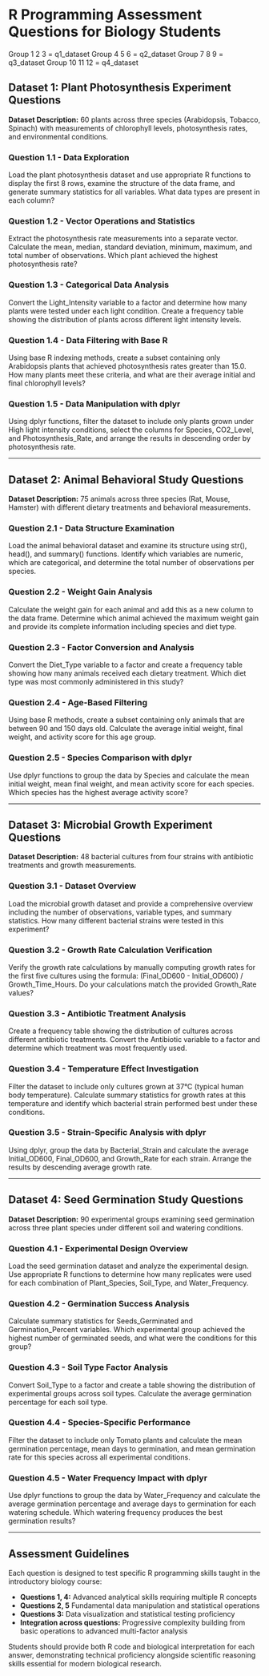 # R Programming Assessment Questions for Biology Students
Group 1 2 3 = q1_dataset
Group 4 5 6 = q2_dataset
Group 7 8 9 = q3_dataset
Group 10 11 12 = q4_dataset

## Dataset 1: Plant Photosynthesis Experiment Questions

**Dataset Description:** 60 plants across three species (Arabidopsis, Tobacco, Spinach) with measurements of chlorophyll levels, photosynthesis rates, and environmental conditions.

### Question 1.1 - Data Exploration
Load the plant photosynthesis dataset and use appropriate R functions to display the first 8 rows, examine the structure of the data frame, and generate summary statistics for all variables. What data types are present in each column?

### Question 1.2 - Vector Operations and Statistics
Extract the photosynthesis rate measurements into a separate vector. Calculate the mean, median, standard deviation, minimum, maximum, and total number of observations. Which plant achieved the highest photosynthesis rate?

### Question 1.3 - Categorical Data Analysis
Convert the Light_Intensity variable to a factor and determine how many plants were tested under each light condition. Create a frequency table showing the distribution of plants across different light intensity levels.

### Question 1.4 - Data Filtering with Base R
Using base R indexing methods, create a subset containing only Arabidopsis plants that achieved photosynthesis rates greater than 15.0. How many plants meet these criteria, and what are their average initial and final chlorophyll levels?

### Question 1.5 - Data Manipulation with dplyr
Using dplyr functions, filter the dataset to include only plants grown under High light intensity conditions, select the columns for Species, CO2_Level, and Photosynthesis_Rate, and arrange the results in descending order by photosynthesis rate.

---

## Dataset 2: Animal Behavioral Study Questions

**Dataset Description:** 75 animals across three species (Rat, Mouse, Hamster) with different dietary treatments and behavioral measurements.

### Question 2.1 - Data Structure Examination
Load the animal behavioral dataset and examine its structure using str(), head(), and summary() functions. Identify which variables are numeric, which are categorical, and determine the total number of observations per species.

### Question 2.2 - Weight Gain Analysis
Calculate the weight gain for each animal and add this as a new column to the data frame. Determine which animal achieved the maximum weight gain and provide its complete information including species and diet type.

### Question 2.3 - Factor Conversion and Analysis
Convert the Diet_Type variable to a factor and create a frequency table showing how many animals received each dietary treatment. Which diet type was most commonly administered in this study?

### Question 2.4 - Age-Based Filtering
Using base R methods, create a subset containing only animals that are between 90 and 150 days old. Calculate the average initial weight, final weight, and activity score for this age group.

### Question 2.5 - Species Comparison with dplyr
Use dplyr functions to group the data by Species and calculate the mean initial weight, mean final weight, and mean activity score for each species. Which species has the highest average activity score?

---

## Dataset 3: Microbial Growth Experiment Questions

**Dataset Description:** 48 bacterial cultures from four strains with antibiotic treatments and growth measurements.

### Question 3.1 - Dataset Overview
Load the microbial growth dataset and provide a comprehensive overview including the number of observations, variable types, and summary statistics. How many different bacterial strains were tested in this experiment?

### Question 3.2 - Growth Rate Calculation Verification
Verify the growth rate calculations by manually computing growth rates for the first five cultures using the formula: (Final_OD600 - Initial_OD600) / Growth_Time_Hours. Do your calculations match the provided Growth_Rate values?

### Question 3.3 - Antibiotic Treatment Analysis
Create a frequency table showing the distribution of cultures across different antibiotic treatments. Convert the Antibiotic variable to a factor and determine which treatment was most frequently used.

### Question 3.4 - Temperature Effect Investigation
Filter the dataset to include only cultures grown at 37°C (typical human body temperature). Calculate summary statistics for growth rates at this temperature and identify which bacterial strain performed best under these conditions.

### Question 3.5 - Strain-Specific Analysis with dplyr
Using dplyr, group the data by Bacterial_Strain and calculate the average Initial_OD600, Final_OD600, and Growth_Rate for each strain. Arrange the results by descending average growth rate.

---

## Dataset 4: Seed Germination Study Questions

**Dataset Description:** 90 experimental groups examining seed germination across three plant species under different soil and watering conditions.

### Question 4.1 - Experimental Design Overview
Load the seed germination dataset and analyze the experimental design. Use appropriate R functions to determine how many replicates were used for each combination of Plant_Species, Soil_Type, and Water_Frequency.

### Question 4.2 - Germination Success Analysis
Calculate summary statistics for Seeds_Germinated and Germination_Percent variables. Which experimental group achieved the highest number of germinated seeds, and what were the conditions for this group?

### Question 4.3 - Soil Type Factor Analysis
Convert Soil_Type to a factor and create a table showing the distribution of experimental groups across soil types. Calculate the average germination percentage for each soil type.

### Question 4.4 - Species-Specific Performance
Filter the dataset to include only Tomato plants and calculate the mean germination percentage, mean days to germination, and mean germination rate for this species across all experimental conditions.

### Question 4.5 - Water Frequency Impact with dplyr
Use dplyr functions to group the data by Water_Frequency and calculate the average germination percentage and average days to germination for each watering schedule. Which watering frequency produces the best germination results?

---

## Assessment Guidelines

Each question is designed to test specific R programming skills taught in the introductory biology course:

- **Questions 1, 4:** Advanced analytical skills requiring multiple R concepts
- **Questions 2, 5** Fundamental data manipulation and statistical operations  
- **Questions 3:** Data visualization and statistical testing proficiency
- **Integration across questions:** Progressive complexity building from basic operations to advanced multi-factor analysis

Students should provide both R code and biological interpretation for each answer, demonstrating technical proficiency alongside scientific reasoning skills essential for modern biological research.